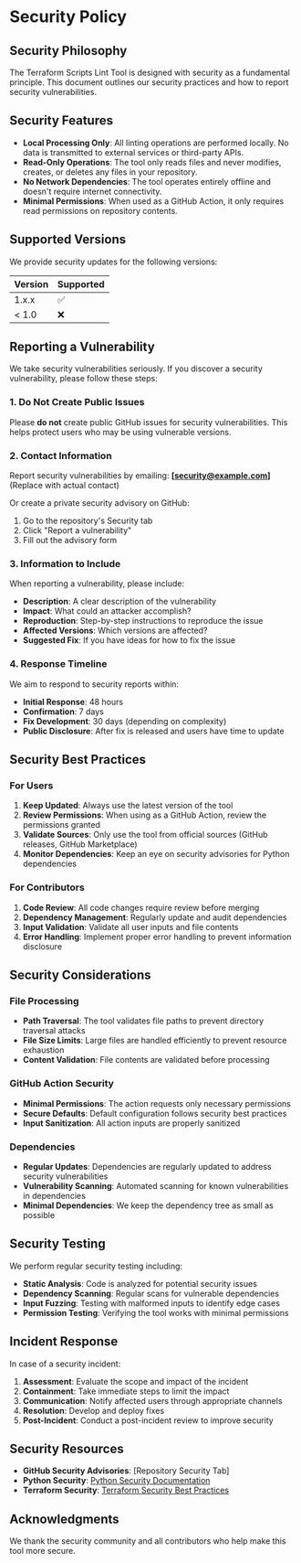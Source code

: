 # Security Policy

## Security Philosophy

The Terraform Scripts Lint Tool is designed with security as a fundamental principle. This document outlines our
security practices and how to report security vulnerabilities.

## Security Features

- **Local Processing Only**: All linting operations are performed locally. No data is transmitted to external
  services or third-party APIs.
- **Read-Only Operations**: The tool only reads files and never modifies, creates, or deletes any files in your
  repository.
- **No Network Dependencies**: The tool operates entirely offline and doesn't require internet connectivity.
- **Minimal Permissions**: When used as a GitHub Action, it only requires read permissions on repository contents.

## Supported Versions

We provide security updates for the following versions:

| Version | Supported          |
| ------- | ------------------ |
| 1.x.x   | :white_check_mark: |
| < 1.0   | :x:                |

## Reporting a Vulnerability

We take security vulnerabilities seriously. If you discover a security vulnerability, please follow these steps:

### 1. **Do Not Create Public Issues**

Please **do not** create public GitHub issues for security vulnerabilities. This helps protect users who may be
using vulnerable versions.

### 2. **Contact Information**

Report security vulnerabilities by emailing: **[security@example.com]** (Replace with actual contact)

Or create a private security advisory on GitHub:
1. Go to the repository's Security tab
2. Click "Report a vulnerability"
3. Fill out the advisory form

### 3. **Information to Include**

When reporting a vulnerability, please include:

- **Description**: A clear description of the vulnerability
- **Impact**: What could an attacker accomplish?
- **Reproduction**: Step-by-step instructions to reproduce the issue
- **Affected Versions**: Which versions are affected?
- **Suggested Fix**: If you have ideas for how to fix the issue

### 4. **Response Timeline**

We aim to respond to security reports within:

- **Initial Response**: 48 hours
- **Confirmation**: 7 days
- **Fix Development**: 30 days (depending on complexity)
- **Public Disclosure**: After fix is released and users have time to update

## Security Best Practices

### For Users

1. **Keep Updated**: Always use the latest version of the tool
2. **Review Permissions**: When using as a GitHub Action, review the permissions granted
3. **Validate Sources**: Only use the tool from official sources (GitHub releases, GitHub Marketplace)
4. **Monitor Dependencies**: Keep an eye on security advisories for Python dependencies

### For Contributors

1. **Code Review**: All code changes require review before merging
2. **Dependency Management**: Regularly update and audit dependencies
3. **Input Validation**: Validate all user inputs and file contents
4. **Error Handling**: Implement proper error handling to prevent information disclosure

## Security Considerations

### File Processing

- **Path Traversal**: The tool validates file paths to prevent directory traversal attacks
- **File Size Limits**: Large files are handled efficiently to prevent resource exhaustion
- **Content Validation**: File contents are validated before processing

### GitHub Action Security

- **Minimal Permissions**: The action requests only necessary permissions
- **Secure Defaults**: Default configuration follows security best practices
- **Input Sanitization**: All action inputs are properly sanitized

### Dependencies

- **Regular Updates**: Dependencies are regularly updated to address security vulnerabilities
- **Vulnerability Scanning**: Automated scanning for known vulnerabilities in dependencies
- **Minimal Dependencies**: We keep the dependency tree as small as possible

## Security Testing

We perform regular security testing including:

- **Static Analysis**: Code is analyzed for potential security issues
- **Dependency Scanning**: Regular scans for vulnerable dependencies
- **Input Fuzzing**: Testing with malformed inputs to identify edge cases
- **Permission Testing**: Verifying the tool works with minimal permissions

## Incident Response

In case of a security incident:

1. **Assessment**: Evaluate the scope and impact of the incident
2. **Containment**: Take immediate steps to limit the impact
3. **Communication**: Notify affected users through appropriate channels
4. **Resolution**: Develop and deploy fixes
5. **Post-Incident**: Conduct a post-incident review to improve security

## Security Resources

- **GitHub Security Advisories**: [Repository Security Tab]
- **Python Security**: [Python Security Documentation](https://docs.python.org/3/library/security_warnings.html)
- **Terraform Security**: [Terraform Security Best Practices](https://learn.hashicorp.com/tutorials/terraform/security)

## Acknowledgments

We thank the security community and all contributors who help make this tool more secure.
